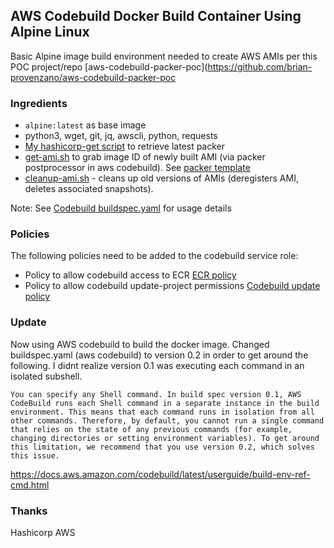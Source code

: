 
## AWS Codebuild Docker Build Container Using Alpine Linux
Basic Alpine image build environment needed to create AWS AMIs per this POC project/repo [aws-codebuild-packer-poc](https://github.com/brian-provenzano/aws-codebuild-packer-poc


### Ingredients
- `alpine:latest` as base image
- python3, wget, git, jq, awscli, python, requests
- [My hashicorp-get script](https://github.com/brian-provenzano/hashicorp-get) to retrieve latest packer
- [get-ami.sh](https://github.com/brian-provenzano/aws-codebuild-alpine-container/blob/master/get-ami.sh) to grab image ID of newly built AMI (via packer postprocessor in aws codebuild). See [packer template](https://github.com/brian-provenzano/aws-codebuild-packer-poc/blob/master/Basic-WebPHP-EC2AMI.json)
- [cleanup-ami.sh](https://github.com/brian-provenzano/aws-codebuild-alpine-container/blob/master/cleanup-ami.sh) - cleans up old versions of AMIs (deregisters AMI, deletes associated snapshots).

Note: See [Codebuild buildspec.yaml](https://github.com/brian-provenzano/aws-codebuild-packer-poc/blob/master/buildspec.yaml) for usage details

### Policies
The following policies need to be added to the codebuild service role:
 - Policy to allow codebuild access to ECR [ECR policy](https://github.com/brian-provenzano/aws-codebuild-alpine-container/blob/master/codebuild-ecr-policy2.json)
 - Policy to allow codebuild update-project permissions [Codebuild update policy](https://github.com/brian-provenzano/aws-codebuild-alpine-container/blob/master/codebuild-allow-update-proj.json)

### Update
Now using AWS codebuild to build the docker image.  Changed buildspec.yaml (aws codebuild) to version 0.2 in order to get around the following.  I didnt realize version 0.1 was executing each command in an isolated subshell.

```
You can specify any Shell command. In build spec version 0.1, AWS CodeBuild runs each Shell command in a separate instance in the build environment. This means that each command runs in isolation from all other commands. Therefore, by default, you cannot run a single command that relies on the state of any previous commands (for example, changing directories or setting environment variables). To get around this limitation, we recommend that you use version 0.2, which solves this issue. 
```
https://docs.aws.amazon.com/codebuild/latest/userguide/build-env-ref-cmd.html


### Thanks 
Hashicorp
AWS
